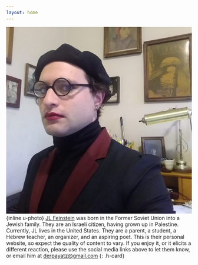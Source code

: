 ```yaml
---
layout: home
---
```

![JL Feinstein, wearing a beret and a wary expression.](assets/images/jl.jpg "JL Feinstein"){inline u-photo} <span class="p-note"><a href="https://jl-feinstein.jews.international" class="p-name u-url" rel="me">JL Feinstein</a> was born in the Former Soviet Union into a Jewish family. They are an Israeli citizen, having grown up in Palestine. Currently, JL lives in the United States. They are a parent, a student, a Hebrew teacher, an organizer, and an aspiring poet. This is their personal website, so expect the quality of content to vary. If you enjoy it, or it elicits a different reaction, please use the social media links above to let them know, or email him at <span class="u-email"><a href="mailto:derpayatz@gmail.com" rel="me">derpayatz@gmail.com</a></span></span>
{: .h-card}
